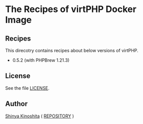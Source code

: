 # The Recipes of virtPHP Docker Image

## Recipes

This direcotry contains recipes about below versions of virtPHP.

* 0.5.2 (with PHPBrew 1.21.3)

## License

See the file [LICENSE](../../LICENSE).

## Author

[Shinya Kinoshita](http://www.shinyakinoshita.com) ( [REPOSITORY](http://www.repositories.jp) )
